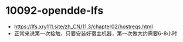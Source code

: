 # 10092-opendde-lfs

* https://lfs.xry111.site/zh_CN/11.3/chapter02/hostreqs.html
* 正常来说第一次接触，只要安装好宿主机器，第一次做大约需要6-8小时
